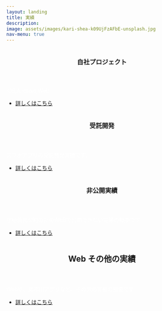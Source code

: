 ```yaml
---
layout: landing
title: 実績
description: 
image: assets/images/kari-shea-k09UjFzAFbE-unsplash.jpg
nav-menu: true
---
```


<!-- Main -->
<div id="main">

<!--  -->
<section id="two" class="spotlights">
    <section>
        <a href="generic.html" class="image">
            <img src="{% link assets/images/jisha.jpg %}" alt="" data-position="center center" />
        </a>
        <div class="content">
            <div class="inner">
                <header class="major">
                    <h3>自社プロジェクト</h3>
                </header>
                <p style="color:#fff;">iOS,Android,Web</p>
                <ul class="actions">
                    <li><a href="/desc/performance_us.html" class="button">詳しくはこちら</a></li>
                </ul>
            </div>
        </div>
    </section>
    <section>
        <a href="generic.html" class="image">
            <img src="{% link assets/images/app.jpg %}" alt="" data-position="top center" />
        </a>
        <div class="content">
            <div class="inner">
                <header class="major">
                    <h3>受託開発</h3>
                </header>
                <p style="color:#fff;">スマホアプリの受託開発実績です。</p>
                <ul class="actions">
                    <li><a href="/desc/performance_appli.html" class="button">詳しくはこちら</a></li>
                </ul>
            </div>
        </div>
    </section>
    <section>
        <a href="generic.html" class="image">
            <img src="{% link assets/images/hikoukai.jpg %}" alt="" data-position="25% 25%" />
        </a>
        <div class="content">
            <div class="inner">
                <header class="major">
                    <h3>非公開実績</h3>
                </header>
                <p style="color:#fff;">守秘義務契約のためWEBで公開できない実績の概要です</p>
                <ul class="actions">
                    <li><a href="/desc/performance_work.html" class="button">詳しくはこちら</a></li>
                </ul>
            </div>
        </div>
    </section>
   <section>
<a href="generic.html" class="image">
    <img src="{% link assets/images/project.jpg %}" alt="" data-position="top center" />
</a>
<div class="content">
    <div class="inner">
        <header class="major">
            <h2>Web その他の実績</h2>
        </header>
        <p style="color:#fff;">Webや、業務用アプリなど、その他の実績の概要です</p>
        <ul class="actions">
            <li><a href="/desc/performance_other.html" class="button next">詳しくはこちら</a></li>
        </ul>
    </div>
    </div>
</section>
</section>

</div>
